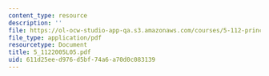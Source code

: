 ```yaml
---
content_type: resource
description: ''
file: https://ol-ocw-studio-app-qa.s3.amazonaws.com/courses/5-112-principles-of-chemical-science-fall-2005/611d25eed976d5bf74a6a70d0c083139_5_1122005L05.pdf
file_type: application/pdf
resourcetype: Document
title: 5_1122005L05.pdf
uid: 611d25ee-d976-d5bf-74a6-a70d0c083139
---
```

